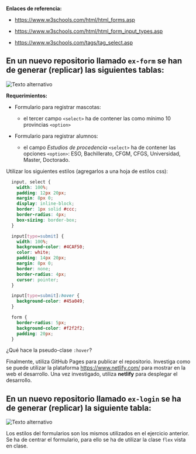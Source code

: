 **Enlaces de referencia:**

- https://www.w3schools.com/html/html_forms.asp

- https://www.w3schools.com/html/html_form_input_types.asp

- https://www.w3schools.com/tags/tag_select.asp

## En un nuevo repositorio llamado `ex-form` se han de generar (replicar) las siguientes tablas:

![Texto alternativo](https://github.com/dannylarrea/formulario/blob/main/forms.png)

**Requerimientos:**

- Formulario para registrar mascotas:

  - el tercer campo `<select>` ha de contener las como mínimo 10 provincias `<option>`

- Formulario para registrar alumnos:

  - el campo *Estudios de procedencia* `<select>` ha de contener las opciones `<option>`: ESO, Bachillerato, CFGM, CFGS, Universidad, Master, Doctorado.

Utilizar los siguientes estilos (agregarlos a una hoja de estilos css):

```CSS
  input, select {
    width: 100%;
    padding: 12px 20px;
    margin: 8px 0;
    display: inline-block;
    border: 1px solid #ccc;
    border-radius: 4px;
    box-sizing: border-box;
  }

  input[type=submit] {
    width: 100%;
    background-color: #4CAF50;
    color: white;
    padding: 14px 20px;
    margin: 8px 0;
    border: none;
    border-radius: 4px;
    cursor: pointer;
  }

  input[type=submit]:hover {
    background-color: #45a049;
  }

  form {
    border-radius: 5px;
    background-color: #f2f2f2;
    padding: 20px;
  }
```

¿Qué hace la pseudo-clase `:hover`?

Finalmente, utiliza GitHub Pages para publicar el repositorio. Investiga como se puede utilizar la plataforma https://www.netlify.com/ para mostrar en la web el desarrollo. Una vez investigado, utiliza **netlify** para desplegar el desarrollo.

## En un nuevo repositorio llamado `ex-login` se ha de generar (replicar) la siguiente tabla:

![Texto alternativo](https://github.com/dannylarrea/formulario/blob/main/ex-login.png)

Los estilos del formularios son los mismos utilizados en el ejercicio anterior. Se ha de centrar el formulario, para ello se ha de utilizar la clase `flex` vista en clase.